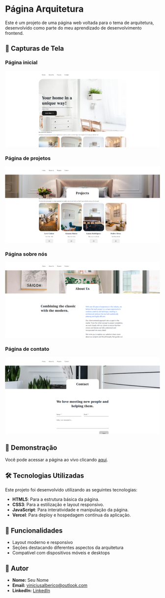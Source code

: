 # Página Arquitetura

Este é um projeto de uma página web voltada para o tema de arquitetura, desenvolvido como parte do meu aprendizado de desenvolvimento frontend.

## 📸 Capturas de Tela

### Página inicial
![Página inicial](https://github.com/Vinicius46/paagina_Arquitetura/blob/main/paginaInicial.png?raw=true)

### Página de projetos
![Página de projetos](https://github.com/Vinicius46/paagina_Arquitetura/blob/main/paginaProjetos.png?raw=true)

### Página sobre nós
![Página sobre nós](https://github.com/Vinicius46/paagina_Arquitetura/blob/main/sobreNos.png?raw=true)

### Página de contato
![Página de contato](https://github.com/Vinicius46/paagina_Arquitetura/blob/main/contato.png?raw=true)



## 🚀 Demonstração

Você pode acessar a página ao vivo clicando [aqui](https://paagina-arquitetura.vercel.app/).

## 🛠️ Tecnologias Utilizadas

Este projeto foi desenvolvido utilizando as seguintes tecnologias:

- **HTML5**: Para a estrutura básica da página.
- **CSS3**: Para a estilização e layout responsivo.
- **JavaScript**: Para interatividade e manipulação da página.
- **Vercel**: Para deploy e hospedagem contínua da aplicação.

## 📑 Funcionalidades

- Layout moderno e responsivo
- Seções destacando diferentes aspectos da arquitetura
- Compatível com dispositivos móveis e desktops

## 👤 Autor

- **Nome:** Seu Nome
- **Email:** viniciusalberico@outlook.com
- **LinkedIn:** [ LinkedIn](https://www.linkedin.com/in/vinicius-cirilo-1b12a5191/)


